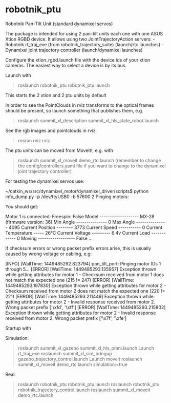 # robotnik_ptu
Robotnik Pan-Tilt Unit (standard dynamixel servos)

The package is intended for using 2 pan-tilt units each one with one ASUS Xtion RGBD device. It allows using two JointTrajectoryAction servers:
  -Robotnik rt_traj_exe (from robotnik_trajectory_suite) (launch/rtc launches)
  -Dynamixel joint trajectory controller (launch/dynamixel launches)

Configure the xtion_rgbd.launch file with the device ids of your xtion cameras. The easiest way to select a device is by its bus.  

Launch with 

>roslaunch robotnik_ptu robotnik_ptu.launch

This starts the 2 xtion and 2 ptu units by default

In order to see the PointClouds in rviz transforms to the optical frames should be present, so launch something that publishes them, e.g.

>roslaunch summit_xl_description summit_xl_hls_state_robot.launch

See the rgb images and pointclouds in rviz

>rosrun rviz rviz 

The ptu units can be moved from MoveIt!, e.g. with 

>roslaunch summit_xl_moveit demo_rtc.launch (remember to change the config/controllers.yaml file if you want to change to the dynamixel joint trajectory controller)

For testing the dynamixel servos use:

~/catkin_ws/src/dynamixel_motor/dynamixel_driver/scripts$ python info_dump.py -p /dev/ttyUSB0 -b 57600 2
Pinging motors:

You should get: 

   Motor 1 is connected:
        Freespin: False
        Model ------------------- MX-28 (firmware version: 36)
        Min Angle --------------- 0
        Max Angle --------------- 4095
        Current Position -------- 3773
        Current Speed ----------- 0
        Current Temperature ----- 26°C
        Current Voltage --------- 6.4v
        Current Load ------------ 0
        Moving ------------------ False
...

If checksum errors or wrong packet prefix errors arise, this is usually caused by wrong voltage or cabling, e.g:

[INFO] [WallTime: 1449485292.823794] pan_tilt_port: Pinging motor IDs 1 through 5...
[ERROR] [WallTime: 1449485293.135957] Exception thrown while getting attributes for motor 1 - Checksum received from motor 1 does not match the expected one (215 != 247)
[ERROR] [WallTime: 1449485293.197830] Exception thrown while getting attributes for motor 2 - Checksum received from motor 2 does not match the expected one (220 != 221)
[ERROR] [WallTime: 1449485293.211449] Exception thrown while getting attributes for motor 2 - Invalid response received from motor 2. Wrong packet prefix ['\xfd', '\xff']
[ERROR] [WallTime: 1449485293.215802] Exception thrown while getting attributes for motor 2 - Invalid response received from motor 2. Wrong packet prefix ['\x7f', '\xfe']


Startup with

Simulation:
>roslaunch summit_xl_gazebo summit_xl_hls_omni.launch
Launch rt_traj_exe
>roslaunch summit_xl_sim_bringup gazebo_trajectory_control.launch 
Launch moveit
>roslaunch summit_xl_moveit demo_rtc.launch simulation:=true

Real:
>roslaunch robotnik_ptu robotnik_ptu.launch
>roslaunch robotnik_ptu robotnik_trajectory_control.launch
>roslaunch summit_xl_moveit demo_rtc.launch

